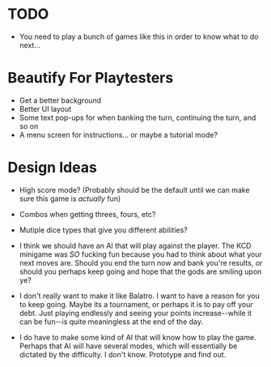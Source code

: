 # TODO 

- You need to play a bunch of games like this in order to know what to do next...

# Beautify For Playtesters

- Get a better background 
- Better UI layout 
- Some text pop-ups for when banking the turn, continuing the turn, and so on 
- A menu screen for instructions... or maybe a tutorial mode? 

# Design Ideas

- High score mode? (Probably should be the default until we can make sure this game is _actually_ fun)

- Combos when getting threes, fours, etc? 

- Mutiple dice types that give you different abilities?  

- I think we should have an AI that will play against the player. The KCD minigame was _SO_ fucking fun because you had to think about what your next moves are. Should you end the turn now and bank you're results, or should you perhaps keep going and hope that the gods are smiling upon ye? 

- I don't really want to make it like Balatro. I want to have a reason for you to keep going. Maybe its a tournament, or perhaps it is to pay off your debt. Just playing endlessly and seeing your points increase--while it can be fun--is quite meaningless at the end of the day. 

- I do have to make some kind of AI that will know how to play the game. Perhaps that AI will have several modes, which will essentially be dictated by the difficulty. I don't know. Prototype and find out.
